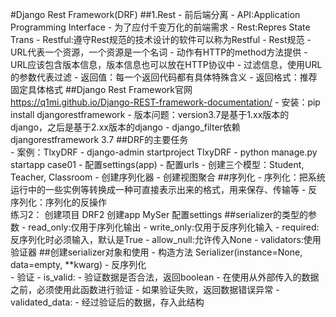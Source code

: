 #Django Rest Framework(DRF)
##1.Rest
    - 前后端分离
    - API:Application Programming Interface
        - 为了应付千变万化的前端需求
    - Rest:Repres State Trans
        - Restful:遵守Rest规范的技术设计的软件可以称为Restful
    - Rest规范
        - URL代表一个资源，一个资源是一个名词
        - 动作有HTTP的method方法提供
        - URL应该包含版本信息，版本信息也可以放在HTTP协议中
        - 过滤信息，使用URL的参数代表过滤
        - 返回值：每一个返回代码都有具体特殊含义
        - 返回格式：推荐固定具体格式
##Django Rest Framework官网    
    https://q1mi.github.io/Django-REST-framework-documentation/
    - 安装：pip install djangorestframework
    - 版本问题：version3.7是基于1.xx版本的django，之后是基于2.xx版本的django
    - django_filter依赖djangorestframework 3.7
##DRF的主要任务    
    - 案例：TlxyDRF
        - django-admin startproject TlxyDRF
        - python manage.py startapp case01
        - 配置settings(app)
        - 配置urls
        - 创建三个模型：Student, Teacher, Classroom
        - 创建序列化器
        - 创建视图聚合
##序列化
    - 序列化：把系统运行中的一些实例等转换成一种可直接表示出来的格式，用来保存、传输等
    - 反序列化：序列化的反操作   
    练习2：
    创建项目 DRF2
    创建app MySer
    配置settings
##serializer的类型的参数
    - read_only:仅用于序列化输出
    - write_only:仅用于反序列化输入
    - required:反序列化时必须输入，默认是True
    - allow_null:允许传入None
    - validators:使用验证器
##创建serializer对象和使用
    - 构造方法
        Serializer(instance=None, data=empty, **kwarg)
    - 反序列化        
        - 验证
            - is_valid:
                - 验证数据是否合法，返回boolean
                - 在使用从外部传入的数据之前，必须使用此函数进行验证
                - 如果验证失败，返回数据错误异常
            - validated_data:
                - 经过验证后的数据，存入此结构
                    